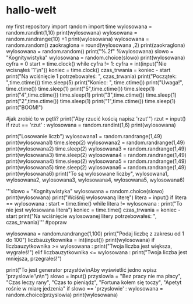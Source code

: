 # hallo-welt
my first repository
import random
import time
wylosowana = random.randint(1,10)
print(wylosowana)
wylosowana = random.randrange(10) +1
print(wylosowana)
wylosowana = random.random()
zaokraglona = round(wylosowana ,2)
print(zaokraglona)
wylosowana = random.random()
print("%.2f" %wylosowana)
slowo = "Kognitywistyka"
wylosowana = random.choice(slowo)
print(wylosowana)
cyfra = 0
start = time.clock()
while cyfra != 1:
    cyfra = int(input("Nie wcisnąłeś '1'\n"))
koniec = time.clock()
czas_trwania = koniec - start
print("Na wciśnięcie 1 potrzebowałeś: ", czas_trwania)
print("Początek: ",time.ctime())
time.sleep(5)
print("Koniec: ", time.ctime())
print("Uwaga!", time.ctime())
time.sleep(1)
print("5",time.ctime())
time.sleep(1)
print("4",time.ctime())
time.sleep(1)
print("3",time.ctime())
time.sleep(1)
print("2",time.ctime())
time.sleep(1)
print("1",time.ctime())
time.sleep(1)
print("BOOM!")

#jak zrobić to w pętli?
print("Aby rzucić kością napisz 'rzut'")
rzut = input()
if rzut == 'rzut' :
    wylosowana = random.randint(1,6)
    print(wylosowana)


print("Losowanie liczb")
wylosowana1 = random.randrange(1,49)
print(wylosowana1)
time.sleep(2)
wylosowana2 = random.randrange(1,49)
print(wylosowana2)
time.sleep(2)
wylosowana3 = random.randrange(1,49)
print(wylosowana3)
time.sleep(2)
wylosowana4 = random.randrange(1,49)
print(wylosowana4)
time.sleep(2)
wylosowana5 = random.randrange(1,49)
print(wylosowana5)
time.sleep(2)
wylosowana6 = random.randrange(1,49)
print(wylosowana6)
print("To są wylosowane liczby", wylosowana1, wylosowana2, wylosowana3, wylosowana4, wylosowana5, wylosowana6)

'''slowo = "Kognitywistyka"
wylosowana = random.choice(slowo)
print(wylosowana)
print("Wciśnij wylosowaną literę")
litera = input()
if litera == wylosowana :
    start = time.time()
    while litera != wylosowana :
        print("To nie jest wylosowana litera")
    koniec = time.time()
    czas_trwania = koniec - start
    print("Na wciśnięcie wylosowanej litery potrzebowałeś: ", czas_trwania)'''
#popraw


wylosowana = random.randrange(1,100)
print("Podaj liczbę z zakresu od 1 do 100")
liczbauzytkownika = int(input())
print(wylosowana)
if liczbauzytkownika >= wylosowana :
    print("Twoja liczba jest większa, wygrałeś!")
elif liczbauzytkownika <= wylosowana :
    print("Twoja liczba jest mniejsza, przegrałeś!")

print("To jest generator przysłów\nAby wyświetlić jedno wpisz 'przyslowie'\n\n")
slowo = input()
przyslowia = "Bez pracy nie ma płacy", "Czas leczy rany", "Czas to pieniądz", "Fortuna kołem się toczy", "Apetyt rośnie w miarę jedzenia"
if slowo == 'przyslowie' :
    wylosowana = random.choice(przyslowia)
    print(wylosowana)
